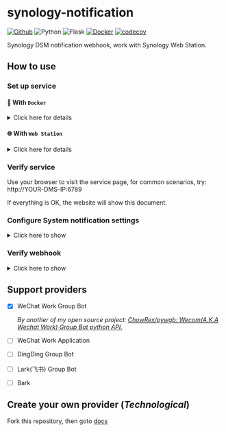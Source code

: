 # synology-notification

[![Github](https://img.shields.io/badge/Github-100000.svg?logo=github&logoColor=white)](https://github.com/ChowRex/synology-notification) ![Python](https://img.shields.io/badge/Python-14354C.svg?logo=python&logoColor=white) ![Flask](https://img.shields.io/badge/Flask-000.svg?logo=flask&logoColor=white) [![Docker](https://img.shields.io/badge/Docker-2496ED?logo=docker&logoColor=white)](https://hub.docker.com/r/chowrex/synology-notification) [![codecov](https://codecov.io/gh/ChowRex/synology-notification/graph/badge.svg?token=DK06DH99KO)](https://codecov.io/gh/ChowRex/synology-notification)

Synology DSM notification webhook, work with Synology Web Station.

## How to use

### Set up service

#### 🐳 With `Docker`

<details><summary>Click here for details</summary>

##### Install and enable [Container Manager](https://www.synology.com/en-us/dsm/packages/ContainerManager) on your Synology DSM

1. Login your DSM then open `Package Center` application ➡️ Search bar input `container manager` ➡️ Get in `Container Manager` application.

    ![InstallContainerManager](synology_notification/static/image/InstallContainerManager.png)

2. If you've installed this package, make it stay in `Running`status, if not, install it then keep it run.

    ![MakeContainerManagerRunning](synology_notification/static/image/MakeContainerManagerRunning.png)

##### Pull image

1. Open `Container Manager` application, navigate to `Registry` section, search keyword `chowrex` ➡️ `chowrex/synology-notification` ➡️ `Download`

    ![FindOutDockerImage](synology_notification/static/image/FindOutDockerImage.png)

2. Use `latest` tag, click `Download`

    ![UseLatestDockerImageTag](synology_notification/static/image/UseLatestDockerImageTag.png)

##### Run container

1. Goto `Image`, select the image just downloaded, click `Run`

    ![RunDockerImage](synology_notification/static/image/RunDockerImage.png)

2. Check `Enable auto-restart` checkbox, then click `Next` button.

    ![EnableAutoRestart](synology_notification/static/image/EnableAutoRestart.png)

3. Set the local port to `6789` *(Or any number  between 1024 - 65535, if the port you specify has been taken, change another one)*,  then click `Next` button.

    ![SetContainerLocalPort](synology_notification/static/image/SetContainerLocalPort.png)

4. Overview all settings and click `Done` button.

    ![OverviewAllContainerSettings](synology_notification/static/image/OverviewAllContainerSettings.png)

5. After wait for a while, click the container name *(Here is `chowrex-synology-notification-1` )* to enter the detail of container.

    ![EnterContainerDetail](synology_notification/static/image/EnterContainerDetail.png)

6. Click the `Log` tab to see all logs, if everything is OK, some info logs will appear.

    ![ContainerInfoLogs](synology_notification/static/image/ContainerInfoLogs.png)

</details>

#### 🌐 With `Web Station`

<details><summary>Click here for details</summary>

##### Install and enable [Web Station](https://www.synology.com/en-us/dsm/packages/WebStation) on your Synology DSM

1. Login your DSM then open `Package Center` application ➡️ Search bar input `web station` ➡️ Get in `Web Station` application.

    ![FindOutWebStation](synology_notification/static/image/FindOutWebStation.png)

2. If you've installed this package, make it stay in `Running`status, if not, install it then keep it run.

    ![MakeSureWebStationIsRunning](synology_notification/static/image/MakeSureWebStationIsRunning.png)

##### Install and enable [Python 3.9 ](https://www.synology.com/en-us/dsm/packages/Python3.9)on your Synology DSM

Follow the same path, install `Python 3.9` and make it stay in `Running` status.

![InstallPython39](synology_notification/static/image/InstallPython39.png)

![MakePython39Running](synology_notification/static/image/MakePython39Running.png)

##### Copy this repository code into your web directory

1. Open `File Station` application, navigate to `web` directory, click `Create` ➡️ `Create folder`

    ![CreateANewFolder](synology_notification/static/image/CreateANewFolder.png)

2. Enter name then click `OK`

    ![InputFolderName](synology_notification/static/image/InputFolderName.png)

3. Navigate into the new folder, click `Action` ➡️ `Upload - Skip`, upload all the files.

    ![UploadAllCode](synology_notification/static/image/UploadAllCode.png)

##### Create a Python profile

1. Open `Web Station` application, Click `Script Language Settings` ➡️ `Python` ➡️ `Create`.

    ![CreateAPythonService](synology_notification/static/image/CreateAPythonService.png)

2. Input `Profile Name` & `Description`, then click `Next`.

    - Profile Name: *Webhook*
    - Description: *Use for system notification*

    ![InputProfileNameAndDescription](synology_notification/static/image/InputProfileNameAndDescription.png)

3. Set `Process` to `1`, `Max.request count` to `1024`, then click `Next`.

    ![SetProcessAndMaxRequestCount](synology_notification/static/image/SetProcessAndMaxRequestCount.png)

4. Click `Browse` button to select the `requirements.txt` file, then click `Next` button.

    ![ClickBrowseButton](synology_notification/static/image/ClickBrowseButton.png)

    ![SelectRequirementsFile](synology_notification/static/image/SelectRequirementsFile.png)

    ![ClickNextButton](synology_notification/static/image/ClickNextButton.png)

5. Overview all settings and click `Create` button.

    ![ClickCreateButtonForPython](synology_notification/static/image/ClickCreateButtonForPython.png)

##### Create a Web service

1. Open `Web Station` application, Click `Web Service` ➡️ `Create`.

    ![CreateAWebService](synology_notification/static/image/CreateAWebService.png)

2. Select `Native script language website` ➡️ `Python 3.9` ➡️ `Webhook`, then click `Next`.

    ![SelectPythonService](synology_notification/static/image/SelectPythonService.png)

3. Input `Name`/`Description`, then select the correct `Document root` and `WSGI file`, click `Next`.

    - Name: *webhook-service*
    - Description: *Use for system webhook notification*

    ![ConfirmGeneralSettings](synology_notification/static/image/ConfirmGeneralSettings.png)

4. Overview all settings and click `Create` button.

    ![ClickCreateButtonForService](synology_notification/static/image/ClickCreateButtonForService.png)

##### Create a Web portal

1. Open `Web Station` application, Click `Web Portal` ➡️ `Create`.

    ![CreateAWebPortal](synology_notification/static/image/CreateAWebPortal.png)

2. Select `Web service portal` type as new portal.

    ![SelectWebServicePortal](synology_notification/static/image/SelectWebServicePortal.png)

3. Set up web service portal detail, if you have private DNS server, you can choose `Name-based` type; For most common scenarios, choose the `Port-based`

    ![SelectPortalDetails](synology_notification/static/image/SelectPortalDetails.png)

</details>

### Verify service

Use your browser to visit the service page, for common scenarios, try: http://YOUR-DMS-IP:6789

If everything is OK, the website will show this document.

### Configure System notification settings

<details><summary>Click here to show</summary>

1. Open `Contorl Panel` application ➡️ `Notification` ➡️ `Webhooks` ➡️ `Add`

    ![CreateAWebhook](synology_notification/static/image/CreateAWebhook.png)

2. Chose the `Custom` type provider and `All` rule, then click `Next`button.

    ![ChoseProviderAndRule](synology_notification/static/image/ChoseProviderAndRule.png)

3. Input `Provider name`&`Webhook URL`(For common scenarios, use: http://YOUR-DMS-IP:6789), then click `Next` button.

    - Provider Name: *Synology Webhook*
    - Webhook URL: *http://YOUR-DMS-IP:6789?api=wecom_group_bot&text=@@TEXT@@*

    ![InputNameAndWebhook](synology_notification/static/image/InputNameAndWebhook.png)

4. Set `HTTP Method` to `POST`, then click the `Add Header` button, fill the API provider's required header keys and values, at the `HTTP Body` section,  add a key-value pair: `"api": "PROVIDER_NAME"`, then click `Apply` button.

    - Bot-Key: *YOUR_WECOM_GROUP_BOT_KEY_NOT_THE_WEBHOOK_URL*
    - Body: *{"api": "wecom_group_bot", "text": "@@TEXT@@"}*

    ![ModifyWebhookSettings](synology_notification/static/image/ModifyWebhookSettings.png)

</details>

### Verify webhook

<details><summary>Click here to show</summary>

Once you've done above, you can test this webhook by open `Contorl Panel` application ➡️ `Notification` ➡️ `Webhooks` ➡️ ***Select this web hook*** ➡️ `Send Test Message` ➡️ 🎉 Done

![TestWebhook](synology_notification/static/image/TestWebhook.png)

</details>

## Support providers

- [x] WeChat Work Group Bot 

    *By another of my open source project: [ChowRex/pywgb: Wecom(A.K.A Wechat Work) Group Bot python API.](https://github.com/ChowRex/pywgb)*

- [ ] WeChat Work Application

- [ ] DingDing Group Bot

- [ ] Lark(飞书) Group Bot

- [ ] Bark

## Create your own provider (*Technological*)

Fork this repository, then goto [docs](https://github.com/ChowRex/synology-notification/tree/main/synology_notification)
